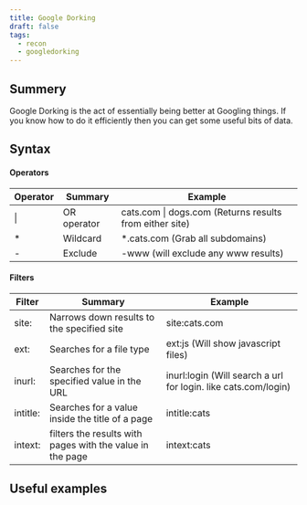 ```yaml
---
title: Google Dorking
draft: false
tags:
  - recon
  - googledorking
---
```

## Summery
Google Dorking is the act of essentially being better at Googling things. If you know how to do it efficiently then you can get some useful bits of data.

## Syntax

#### Operators

| Operator | Summary     | Example                                                 |
| -------- | ----------- | ------------------------------------------------------- |
| \|       | OR operator | cats.com \| dogs.com (Returns results from either site) |
| *        | Wildcard    | *.cats.com (Grab all subdomains)                        |
| -        | Exclude     | -www (will exclude any www results)                     |

#### Filters

| Filter   | Summary                                                   | Example                                                        |
| -------- | --------------------------------------------------------- | -------------------------------------------------------------- |
| site:    | Narrows down results to the specified site                | site:cats.com                                                  |
| ext:     | Searches for a file type                                  | ext:js (Will show javascript files)                            |
| inurl:   | Searches for the specified value in the URL               | inurl:login (Will search a url for login. like cats.com/login) |
| intitle: | Searches for a value inside the title of a page           | intitle:cats                                                   |
| intext:  | filters the results with pages with the value in the page | intext:cats                                                    |

## Useful examples

